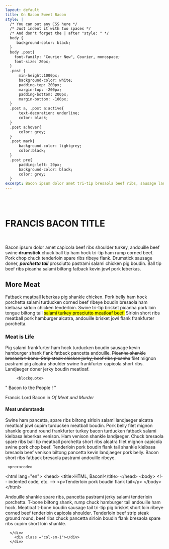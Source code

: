 ```yaml
---
layout: default
title: On Bacon Sweet Bacon
style: |
  /* You can put any CSS here */
  /* Just indent it with two spaces */
  /* And don't forget the | after "style: " */
  body {     
     background-color: black;     
  }
  body .post{
    font-family: "Courier New", Courier, monospace;
    font-size: 20px;
  }
  .post {
      min-height:1000px;
      background-color: white;      
      padding-top: 200px;
      margin-top: -200px;
      padding-bottom: 200px;
      margin-bottom: -100px;
  }
  .post a, .post a:active{
      text-decoration: underline;
      color: black;
  }
  .post a:hover{
      color: grey;
  }
  .post mark{
      background-color: lightgrey;
      color:black;
  }
  .post pre{
      padding-left: 20px;
      background-color: black;
      color: grey;
  }
excerpt: Bacon ipsum dolor amet tri-tip bresaola beef ribs, sausage landjaeger kevin doner tongue ham swine drumstick short ribs short loin.
---
```



<div class="row post">
        <div class ="col-sm-1"></div>
        <div class ="col-sm-10">
          <br />
          <br />
          <h1><b>FRANCIS BACON TITLE</b></h1>
          <br/>
          <p>Bacon ipsum dolor amet capicola beef ribs shoulder turkey, andouille beef swine <strong>drumstick</strong> chuck ball tip ham hock tri-tip ham rump corned beef. Pork chop chuck tenderloin spare ribs ribeye flank. Drumstick sausage doner, <i><b>porchetta tail</b></i> prosciutto pastrami salami chicken pig boudin. Ball tip beef ribs picanha salami biltong fatback kevin jowl pork leberkas.</p>

 <h2><b>More Meat</b></h2>          

<p>Fatback <a href="">meatball</a> leberkas pig shankle chicken. Pork belly ham hock porchetta salami turducken corned beef ribeye boudin bresaola ham kielbasa sirloin chicken tenderloin. Swine tri-tip brisket picanha pork loin tongue biltong tail <mark>salami turkey prosciutto meatloaf beef.</mark> Sirloin short ribs meatball pork hamburger alcatra, andouille brisket jowl flank frankfurter porchetta.</p>

 <h3><b>Meat is Life</b></h3>

<p>Pig salami frankfurter ham hock turducken boudin sausage kevin hamburger shank flank fatback pancetta andouille. <s>Picanha shankle bresaola t-bone. Strip steak chicken jerky, beef ribs picanha</s> filet mignon pastrami pig alcatra shoulder swine frankfurter capicola short ribs. Landjaeger doner jerky boudin meatloaf.</p>

         <blockquote>
  <p>" Bacon to the People ! "</p>
  <footer>Francis Lord Bacon in <cite title="Source Title">Of Meat and Murder</cite></footer>
</blockquote>

  <h4><b>Meat understands</b></h4>

 <p>Swine ham pancetta, spare ribs biltong sirloin salami landjaeger alcatra meatloaf jowl cupim turducken meatball boudin. Pork belly filet mignon shankle ground round frankfurter turkey bacon turducken fatback salami kielbasa leberkas venison. Ham venison shankle landjaeger. Chuck bresaola spare ribs ball tip meatball porchetta short ribs alcatra filet mignon capicola swine pork chop beef. Tenderloin pork boudin flank tail shankle kielbasa bresaola beef venison biltong pancetta kevin landjaeger pork belly. Bacon short ribs fatback bresaola pastrami andouille ribeye.</p>


     <pre><code>
&lt;html lang="en"&gt;
    &lt;head&gt;
        &lt;title&gt;HTML, Bacon!&lt;/title&gt;
    &lt;/head&gt;
    &lt;body&gt;
        &lt;!-- indented code, etc. --&gt;
         &lt;p&gt;Tenderloin pork boudin flank tail&lt;/p&gt;
    &lt;/body&gt;
&lt;/html&gt;

</code></pre>


<p>Andouille shankle spare ribs, pancetta pastrami jerky salami tenderloin porchetta. T-bone biltong shank, rump chuck hamburger tail andouille ham hock. Meatloaf t-bone boudin sausage tail tri-tip pig brisket short loin ribeye corned beef tenderloin capicola shoulder. Tenderloin beef strip steak ground round, beef ribs chuck pancetta sirloin boudin flank bresaola spare ribs cupim short loin shankle.</p>

      </div>
        <div class ="col-sm-1"></div>
      </div>
